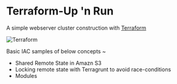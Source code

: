 # Terraform-Up 'n Run

A simple webserver cluster construction with [Terraform](https://www.terraform.io/)

![Terraform](https://cdn.rawgit.com/hashicorp/terraform-website/master/content/source/assets/images/logo-hashicorp.svg)

Basic IAC samples of below concepts ~
* Shared Remote State in Amazn S3
* Locking remote state with Terragrunt to avoid race-conditions
* Modules
